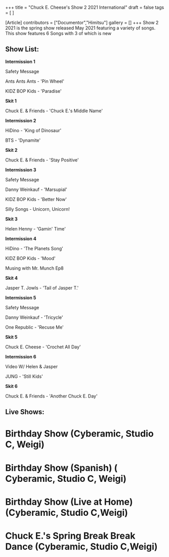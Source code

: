 +++
title = "Chuck E. Cheese's Show 2 2021 International"
draft = false
tags = [ ]

[Article]
contributors = ["Documentor","Himitsu"]
gallery = []
+++
Show 2 2021 is the spring show released May 2021 featuring a variety of songs. This show features 6 Songs with 3 of which is new

## Show List: ##
**Intermission 1** 

Safety Message 

Ants Ants Ants - 'Pin Wheel'

KIDZ BOP Kids - 'Paradise'

**Skit 1**

Chuck E. & Friends - 'Chuck E.'s Middle Name'

**Intermission 2**

HiDino - 'King of Dinosaur'

BTS - 'Dynamite' 

**Skit 2**

Chuck E. & Friends - 'Stay Positive'

**Intermission 3**

Safety Message

Danny Weinkauf - 'Marsupial' 

KIDZ BOP Kids - 'Better Now'

Silly Songs - Unicorn, Unicorn!

**Skit 3**

Helen Henny - 'Gamin' Time'

**Intermission 4**

HiDino - 'The Planets Song'

KIDZ BOP Kids - 'Mood'

Musing with Mr. Munch Ep8

**Skit 4**

Jasper T. Jowls - 'Tail of Jasper T.'

**Intermission 5**

Safety Message

Danny Weinkauf - 'Tricycle' 

One Republic - 'Recuse Me'

**Skit 5**

Chuck E. Cheese - 'Crochet All Day'

**Intermission 6**

Video W/ Helen & Jasper

JUNG - 'Still Kids'

**Skit 6**

Chuck E. & Friends - 'Another Chuck E. Day'

## Live Shows: ##

# Birthday Show (Cyberamic, Studio C, Weigi)
# Birthday Show (Spanish) ( Cyberamic, Studio C, Weigi)
# Birthday Show (Live at Home) (Cyberamic, Studio C,Weigi)
# Chuck E.'s Spring Break Break Dance (Cyberamic, Studio C,Weigi)